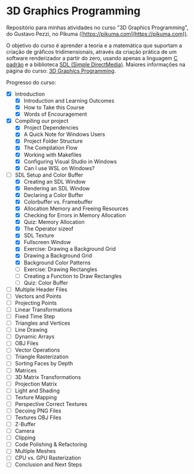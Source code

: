 # 3D Graphics Programming

Repositório para minhas atividades no curso "3D Graphics Programming",
do Gustavo Pezzi, no Pikuma ([https://pikuma.com](https://pikuma.com)).

O objetivo do curso é aprender a teoria e a matemática que suportam a
criação de gráficos tridimensionais, através da criação prática de um
software renderizador a partir do zero, usando apenas a linguagem
[C padrão](https://en.wikipedia.org/wiki/C_(programming_language)) e
a biblioteca [SDL (Simple DirectMedia)](https://www.libsdl.org/). Maiores
informações na página do curso:
[3D Graphics Programming](https://pikuma.com/courses/learn-3d-computer-graphics-programming).

Progresso do curso:

- [x] Introduction
  - [x] Introduction and Learning Outcomes
  - [x] How to Take this Course
  - [x] Words of Encouragement
- [x] Compiling our project
  - [x] Project Dependencies
  - [x] A Quick Note for Windows Users
  - [x] Project Folder Structure
  - [x] The Compilation Flow
  - [x] Working with Makefiles
  - [x] Configuring Visual Studio in Windows
  - [x] Can I use WSL on Windows?
- [ ] SDL Setup and Color Buffer
  - [x] Creating an SDL Window
  - [x] Rendering an SDL Window
  - [x] Declaring a Color Buffer
  - [x] Colorbuffer vs. Framebuffer
  - [x] Allocation Memory and Freeing Resources
  - [x] Checking for Errors in Memory Allocation
  - [x] Quiz: Memory Allocation
  - [x] The Operator sizeof
  - [x] SDL Texture
  - [x] Fullscreen Window
  - [x] Exercise: Drawing a Background Grid
  - [x] Drawing a Background Grid
  - [x] Background Color Patterns
  - [ ] Exercise: Drawing Rectangles
  - [ ] Creating a Function to Draw Rectangles
  - [ ] Quiz: Color Buffer
- [ ] Multiple Header Files
- [ ] Vectors and Points
- [ ] Projecting Points
- [ ] Linear Transformations
- [ ] Fixed Time Step
- [ ] Triangles and Vertices
- [ ] Line Drawing
- [ ] Dynamic Arrays
- [ ] OBJ Files
- [ ] Vector Operations
- [ ] Triangle Rasterization
- [ ] Sorting Faces by Depth
- [ ] Matrices
- [ ] 3D Matrix Transformations
- [ ] Projection Matrix
- [ ] Light and Shading
- [ ] Texture Mapping
- [ ] Perspective Correct Textures
- [ ] Decoing PNG Files
- [ ] Textures OBJ Files
- [ ] Z-Buffer
- [ ] Camera
- [ ] Clipping
- [ ] Code Polishing & Refactoring
- [ ] Multiple Meshes
- [ ] CPU vs. GPU Rasterization
- [ ] Conclusion and Next Steps
